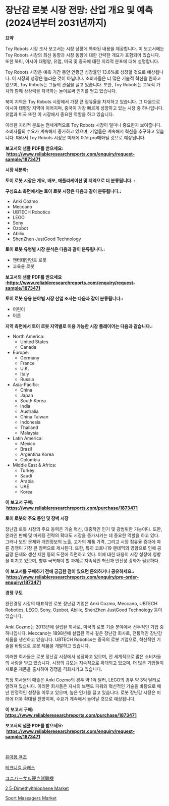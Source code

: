 <p><h1>장난감 로봇 시장 전망: 산업 개요 및 예측 (2024년부터 2031년까지)</h1></p><p><strong>요약</strong></p>
<p><p>Toy Robots 시장 조사 보고서는 시장 상황에 특화된 내용을 제공합니다. 이 보고서에는 Toy Robots 시장의 최신 동향과 시장 동향에 대한 간략한 개요가 포함되어 있습니다. 또한 북미, 아시아 태평양, 유럽, 미국 및 중국에 대한 지리적 분포에 대해 설명합니다.</p><p>Toy Robots 시장은 예측 기간 동안 연평균 성장률인 13.6%로 성장할 것으로 예상됩니다. 이 시장의 성장은 놀라운 것이 아닙니다. 소비자들은 더 많은 기술적 혁신을 원하고 있으며, Toy Robots는 그들의 관심을 끌고 있습니다. 또한, Toy Robots는 교육적 가치와 함께 상상력을 자극하는 놀이로써 인기를 얻고 있습니다.</p><p>북미 지역은 Toy Robots 시장에서 가장 큰 점유율을 차지하고 있습니다. 그 다음으로 아시아 태평양 지역이 이어지며, 중국이 가장 빠르게 성장하고 있는 시장 중 하나입니다. 유럽과 미국 또한 이 시장에서 중요한 역할을 하고 있습니다.</p><p>이러한 지리적 분포는 전세계적으로 Toy Robots 시장이 얼마나 중요한지 보여줍니다. 소비자들의 수요가 계속해서 증가하고 있으며, 기업들은 계속해서 혁신을 추구하고 있습니다. 따라서 Toy Robots 시장은 미래에 더욱 pro매화될 것으로 예상됩니다.</p></p>
<p><strong>보고서의 샘플 PDF를 받으세요: &nbsp;<a href="https://www.reliableresearchreports.com/enquiry/request-sample/1873471">https://www.reliableresearchreports.com/enquiry/request-sample/1873471</a></strong></p>
<p><strong>시장 세분화:</strong></p>
<p><strong> 토이 로봇 시장은 개요, 배포, 애플리케이션 및 지역으로 더 분류됩니다. :</strong></p>
<p><strong>구성요소 측면에서는 토이 로봇 시장은 다음과 같이 분류됩니다.:</strong></p>
<p><ul><li>Anki Cozmo</li><li>Meccano</li><li>UBTECH Robotics</li><li>LEGO</li><li>Sony</li><li>Ozobot</li><li>Abilix</li><li>ShenZhen JustGood Technology</li></ul></p>
<p><strong> 토이 로봇 유형별 시장 분석은 다음과 같이 분류됩니다.:</strong></p>
<p><ul><li>엔터테인먼트 로봇</li><li>교육용 로봇</li></ul></p>
<p><strong>보고서의 샘플 PDF를 받으세요 :<a href="https://www.reliableresearchreports.com/enquiry/request-sample/1873471">https://www.reliableresearchreports.com/enquiry/request-sample/1873471</a></strong></p>
<p><strong> 토이 로봇 응용 분야별 시장 산업 조사는 다음과 같이 분류됩니다.:</strong></p>
<p><ul><li>어린이</li><li>어른</li></ul></p>
<p><strong>지역 측면에서 토이 로봇 지역별로 이용 가능한 시장 플레이어는 다음과 같습니다.:</strong></p>
<p><ul>
    <li>
        North America:
        <ul>
            <li>United States</li>
            <li>Canada</li>
        </ul>
    </li>
    <li>
        Europe:
        <ul>
            <li>Germany</li>
            <li>France</li>
            <li>U.K.</li>
            <li>Italy</li>
            <li>Russia</li>
        </ul>
    </li>
    <li>
        Asia-Pacific:
        <ul>
            <li>China</li>
            <li>Japan</li>
            <li>South Korea</li>
            <li>India</li>
            <li>Australia</li>
            <li>China Taiwan</li>
            <li>Indonesia</li>
            <li>Thailand</li>
            <li>Malaysia</li>
        </ul>
    </li>
    <li>
        Latin America:
        <ul>
            <li>Mexico</li>
            <li>Brazil</li>
            <li>Argentina Korea</li>
            <li>Colombia</li>
        </ul>
    </li>
    <li>
        Middle East & Africa:
        <ul>
            <li>Turkey</li>
            <li>Saudi</li>
            <li>Arabia</li>
            <li>UAE</li>
            <li>Korea</li>
        </ul>
    </li>
    </ul></p>
<p><strong>이 보고서 구매: &nbsp;<a href="https://www.reliableresearchreports.com/purchase/1873471">https://www.reliableresearchreports.com/purchase/1873471</a></strong></p>
<p><strong>토이 로봇의 주요 동인 및 장벽 시장</strong></p>
<p><p>장난감 로봇 시장의 주요 동력은 기술 혁신, 대중적인 인기 및 광범위한 기능이다. 또한, 온라인 판매 및 마케팅 전략의 확대도 시장을 증가시키는 데 중요한 역할을 하고 있다. 그러나 보안 문제와 개인정보의 노출, 고가의 제품 가격, 그리고 시장 점유율 증대에 따른 경쟁이 가장 큰 장벽으로 제시된다. 또한, 특히 코로나19 팬데믹의 영향으로 인해 공급망 문제와 생산 제한 등의 도전에 직면하고 있다. 이에 대한 대응이 시장 성장에 영향을 미치고 있으며, 향후 극복해야 할 과제로 지속적인 혁신과 안전성 강화가 필요하다.</p></p>
<p><strong>이 보고서를 구매하기 전에 궁금한 점이 있으면 문의하거나 공유하세요.: &nbsp;<a href="https://www.reliableresearchreports.com/enquiry/pre-order-enquiry/1873471">https://www.reliableresearchreports.com/enquiry/pre-order-enquiry/1873471</a></strong></p>
<p><strong>경쟁 구도</strong></p>
<p><p>완전경쟁 시장의 대표적인 로봇 장난감 기업은 Anki Cozmo, Meccano, UBTECH Robotics, LEGO, Sony, Ozobot, Abilix, ShenZhen JustGood Technology 등이 있습니다. </p><p>Anki Cozmo는 2013년에 설립된 회사로, 미국의 로봇 기술 분야에서 선두적인 기업 중 하나입니다. Meccano는 1898년에 설립된 역사 깊은 장난감 회사로, 전통적인 장난감 제품을 생산하고 있습니다. UBTECH Robotics는 중국의 로봇 기업으로, 혁신적인 기술을 바탕으로 로봇 제품을 개발하고 있습니다.</p><p>이러한 회사들은 로봇 장난감 시장에서 성장하고 있으며, 전 세계적으로 많은 소비자들의 사랑을 받고 있습니다. 시장의 규모는 지속적으로 확대되고 있으며, 더 많은 기업들이 새로운 제품을 출시하여 경쟁을 격화시키고 있습니다.</p><p>특정 회사들의 매출은 Anki Cozmo의 경우 약 1억 달러, LEGO의 경우 약 3억 달러로 알려져 있습니다. 이러한 회사들은 자사의 브랜드 파워와 혁신적인 기술을 바탕으로 매년 안정적인 성장을 이루고 있으며, 높은 인기를 끌고 있습니다. 로봇 장난감 시장은 미래에 더욱 확대될 전망이며, 수요가 계속해서 늘어날 것으로 예상됩니다.</p></p>
<p><strong>이 보고서 구매: &nbsp; <a href="https://www.reliableresearchreports.com/purchase/1873471">https://www.reliableresearchreports.com/purchase/1873471</a></strong></p>
<p><strong>보고서의 샘플 PDF를 받으세요: &nbsp;<a href="https://www.reliableresearchreports.com/enquiry/request-sample/1873471">https://www.reliableresearchreports.com/enquiry/request-sample/1873471</a></strong><strong></strong></p>
<p>&nbsp;</p>
<p><p><a href="https://github.com/plelbej847484502/Market-Research-Report-List-1/blob/main/56024212672.md">유아용 욕조</a></p><p><a href="https://github.com/vseigx30c9a1j/Market-Research-Report-List-1/blob/main/24918302673.md">테크니컬 글래스</a></p><p><a href="https://github.com/oafhukehf4709715/Market-Research-Report-List-1/blob/main/74454643040.md">ユニバーサル硬さ試験機</a></p><p><a href="https://issuu.com/reportprime-2/docs/25-dimethylthiophene-market-size-2030.pptx">2,5-Dimethylthiophene Market</a></p><p><a href="https://github.com/WillieWoodard/Market-Research-Report-List-4/blob/main/sport-massagers-market.md">Sport Massagers Market</a></p></p>